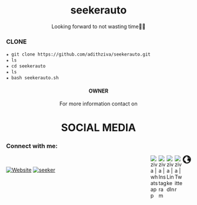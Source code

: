 <h1 align="center">seekerauto</h1>
<p align="center">
Looking forward to not wasting time🏴‍☠️
</p>


### CLONE
```
★ git clone https://github.com/adithziva/seekerauto.git
★ ls
★ cd seekerauto
★ ls
★ bash seekerauto.sh
```
<h4 align="center">OWNER</h4>
<p align="center">For more information contact on</p>
<h1 align="center">SOCIAL MEDIA</h1>

### Connect with me:


[<img align="right" alt="blvcksec.com" width="22px" src="https://raw.githubusercontent.com/iconic/open-iconic/master/svg/globe.svg" />][website]
[<img align="right" alt="ziva | Twitter" width="22px" src="https://cdn.jsdelivr.net/npm/simple-icons@v3/icons/twitter.svg" />][twitter]
[<img align="right" alt="ziva | LinkedIn" width="22px" src="https://cdn.jsdelivr.net/npm/simple-icons@v3/icons/linkedin.svg" />][linkedin]
[<img align="right" alt="ziva | Instagram" width="22px" src="https://cdn.jsdelivr.net/npm/simple-icons@v3/icons/instagram.svg" />][instagram]
[<img align="right" alt="ziva | whatsapp" width="22px" src="https://cdn.jsdelivr.net/npm/simple-icons@v3/icons/whatsapp.svg" />][whatsapp]

<br/>

[website]: http://blvcksec.ml
[twitter]: #
[instagram]: https://instagram.com/mr_ziva_
[linkedin]: #
[whatsapp]: #


[![Website](https://img.shields.io/badge/MY%20-Website-brightgreen)](https://blvcksec.ml)
[![seeker](https://img.shields.io/badge/Find%20-Location-green)](https://blvcksec.ml)
